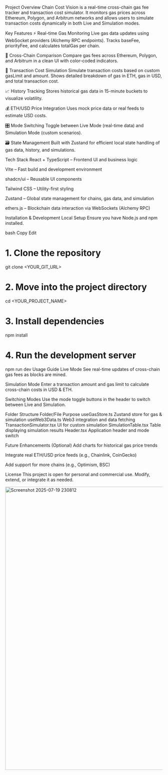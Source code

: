 Project Overview
Chain Cost Vision is a real-time cross-chain gas fee tracker and transaction cost simulator.
It monitors gas prices across Ethereum, Polygon, and Arbitrum networks and allows users to simulate transaction costs dynamically in both Live and Simulation modes.

Key Features
⚡ Real-time Gas Monitoring
Live gas data updates using WebSocket providers (Alchemy RPC endpoints).
Tracks baseFee, priorityFee, and calculates totalGas per chain.

🔄 Cross-Chain Comparison
Compare gas fees across Ethereum, Polygon, and Arbitrum in a clean UI with color-coded indicators.

🧮 Transaction Cost Simulation
Simulate transaction costs based on custom gasLimit and amount.
Shows detailed breakdown of gas in ETH, gas in USD, and total transaction cost.

📈 History Tracking
Stores historical gas data in 15-minute buckets to visualize volatility.

💰 ETH/USD Price Integration
Uses mock price data or real feeds to estimate USD costs.

🎛️ Mode Switching
Toggle between Live Mode (real-time data) and Simulation Mode (custom scenarios).

🗃️ State Management
Built with Zustand for efficient local state handling of gas data, history, and simulations.

Tech Stack
React + TypeScript – Frontend UI and business logic

Vite – Fast build and development environment

shadcn/ui – Reusable UI components

Tailwind CSS – Utility-first styling

Zustand – Global state management for chains, gas data, and simulation

ethers.js – Blockchain data interaction via WebSockets (Alchemy RPC)

Installation & Development
Local Setup
Ensure you have Node.js and npm installed.

bash
Copy
Edit
# 1. Clone the repository
git clone <YOUR_GIT_URL>

# 2. Move into the project directory
cd <YOUR_PROJECT_NAME>

# 3. Install dependencies
npm install

# 4. Run the development server
npm run dev
Usage Guide
Live Mode
See real-time updates of cross-chain gas fees as blocks are mined.

Simulation Mode
Enter a transaction amount and gas limit to calculate cross-chain costs in USD & ETH.

Switching Modes
Use the mode toggle buttons in the header to switch between Live and Simulation.

Folder Structure
Folder/File	Purpose
useGasStore.ts	Zustand store for gas & simulation
useWeb3Data.ts	Web3 integration and data fetching
TransactionSimulator.tsx	UI for custom simulation
SimulationTable.tsx	Table displaying simulation results
Header.tsx	Application header and mode switch

Future Enhancements (Optional)
Add charts for historical gas price trends

Integrate real ETH/USD price feeds (e.g., Chainlink, CoinGecko)

Add support for more chains (e.g., Optimism, BSC)

License
This project is open for personal and commercial use. Modify, extend, or integrate it as needed.




<img width="1905" height="905" alt="Screenshot 2025-07-19 230812" src="https://github.com/user-attachments/assets/ad50ce9f-f2e8-4aff-bcb1-afb2981ef9d5" />

